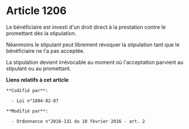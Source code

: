 # Article 1206

Le bénéficiaire est investi d'un droit direct à la prestation contre le promettant dès la stipulation.

Néanmoins le stipulant peut librement révoquer la stipulation tant que le bénéficiaire ne l'a pas acceptée. 

La stipulation devient irrévocable au moment où l'acceptation parvient au stipulant ou au promettant.

**Liens relatifs à cet article**

	**Codifié par**:

	  - Loi n°1804-02-07

	**Modifié par**:

	  - Ordonnance n°2016-131 du 10 février 2016 - art. 2
